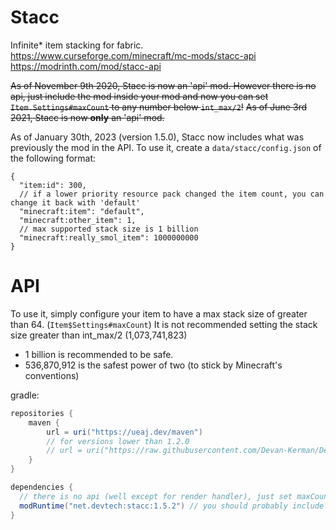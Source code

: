 # Stacc
Infinite* item stacking for fabric. \
https://www.curseforge.com/minecraft/mc-mods/stacc-api \
https://modrinth.com/mod/stacc-api

~~As of November 9th 2020, Stacc is now an 'api' mod. However there is no api, just include the mod inside your mod and now you can set `Item.Settings#maxCount` to any number below `int_max/2`!~~
~~As of June 3rd 2021, Stacc is now **only** an 'api' mod.~~

As of January 30th, 2023 (version 1.5.0), Stacc now includes what was previously the mod in the API. To use it, create a `data/stacc/config.json` of the following format:
```json5
{
  "item:id": 300,
  // if a lower priority resource pack changed the item count, you can change it back with 'default'
  "minecraft:item": "default",
  "minecraft:other_item": 1,
  // max supported stack size is 1 billion
  "minecraft:really_smol_item": 1000000000
}
```

# API
To use it, simply configure your item to have a max stack size of greater than 64. (`Item$Settings#maxCount`)
It is not recommended setting the stack size greater than int_max/2 (1,073,741,823)
 - 1 billion is recommended to be safe.
 - 536,870,912 is the safest power of two (to stick by Minecraft's conventions)

gradle:
```groovy
repositories {
    maven {
        url = uri("https://ueaj.dev/maven")
        // for versions lower than 1.2.0
        // url = uri("https://raw.githubusercontent.com/Devan-Kerman/Devan-Repo/master/")
    }
}

dependencies {
  // there is no api (well except for render handler), just set maxCount in Item$Settings to values over 64
  modRuntime("net.devtech:stacc:1.5.2") // you should probably include the api though
}
```

